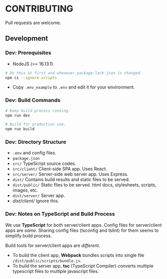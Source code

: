 # CONTRIBUTING

Pull requests are welcome.

## Development

### Dev: Prerequisites

- NodeJS (>= 16.13.1)

```sh
# Do this at first and whenever package-lock.json is changed.
npm ci --ignore-scripts
```

- Copy `.env_example` to `.env` and edit it for your environment.

### Dev: Build Commands

```sh
# Keep build process running.
npm run dev

# Build for production use.
npm run build
```

### Dev: Directory Structure

- `.env` and config files.
- `package.json`
- `src/`
    TypeScript source codes.
- `src/client/`
    Client-side SPA app. Uses React.
- `src/server/`
    Server-side web server app. Uses Express.
- `dist/`
    Contains build results and static files to be served.
- `dist/public/`
    Static files to be served. html docs, stylesheets, scripts, images, etc.
- `dist/server/`
    Server app.
- *dist/client/*
    Ignore this.

### Dev: Notes on TypeScript and Build Process

We use **TypeScript** for both server/client apps.
Config files for server/client apps are *same*.
Sharing config files (tsconfig and tslint) for them seems to simplify build process.

Build tools for server/client apps are *different*.

- To build the client app, **Webpack** bundles scripts into single file `/dist/public/scripts/bundle.js`.
- To build the server app, **tsc** (TypeScript Compiler) converts multiple typescript files to multiple javascript files.
